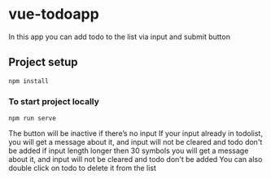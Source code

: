 # vue-todoapp
In this app you can add todo to the list via input and submit button

## Project setup
```
npm install
```

### To start project locally
```
npm run serve
```

The button will be inactive if there’s no input
If your input already in todolist, you will get a message about it, and input will not be cleared and todo don't be added
if input length longer then 30 symbols you will get a message about it, and input will not be cleared and todo don't be added
You can also double click on todo to delete it from the list
